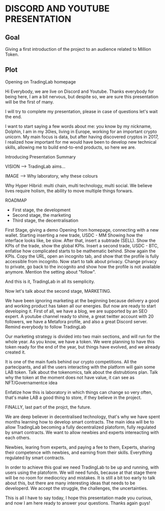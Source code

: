 # DISCORD AND YOUTUBE PRESENTATION

## Goal

Giving a first introduction of the project to an audience related to Million Token.

## Plot

Opening on TradingLab homepage

Hi Everybody, we are live on Discord and Youtube.
Thanks everybody for being here, I am a bit nervous,
but despite so, we are sure this presentation will be the first of many.

I will try to complete my presentation, please in case of questions let's 
wait the end.

I want to start saying a few words about me: you know by my nickname, Dolphin,
I am in my 30ies, living in Europe, working for an important crypto unicorn.
My main focus is data, but after having discovered cryptos in 2017,
I realized how important for me would have been to develop new technical skills,
allowing me to build end-to-end products, so here we are.

Introducing Presentation Summary

VISION --> TradingLab aims...

IMAGE --> Why laboratory, why these colours

Why Hyper Hibrid: multi chain, multi technology, multi social.
We believe lives require holism, the ability to move multiple things forwars.

ROADMAP
  - First stage, the development
  - Second stage, the marketing
  - Third stage, the decentralisation

First Stage, giving a demo
Opening from homepage, connecting with a new wallet.
Starting inserting a new trade, USDC - MM
Showing how the interface looks like, be slow.
After that, insert a subtrade (SELL).
Show the KPIs of the trade, show the global KPIs.
Insert a second trade, USDC - BTC, enfatise how complicated starts
to be mathematic behind. Show again the KPIs.
Copy the URL, open an incognito tab, and show that the profile
is fully accessible from incognito.
Now start to talk about privacy. Change privacy to private,
go back to the incognito and show how the profile is not
available anymore. Mention the setting about "follow".

And this is it, TradingLab in all its semplicity.

Now let's talk about the second stage, MARKETING.

We have been ignoring marketing at the beginning because delivery 
a good and working product has taken all our energies.
But now are ready to start developing it.
First of all, we have a blog, we are supported by an SEO expert.
A youtube channel ready to shine, a great twitter account with 20 followers,
we have a Metafora profile, and also a great Discord server.
Remind everybody to follow TradingLab

Our marketing strategy is divided into two main sections, and will run for the whole year.
As you know, we have a token.
We were planning to have this token ready for the end of the year, but
things have evolved, and we already created it.

It is one of the main fuels behind our crypto competitions.
All the partecipants, and all the users interacting with the platform will gain some LAB token.
Talk about the tokenomics, talk about the distrubtions plan.
Talk why the token at the moment does not have value, it can see as NFT/Governamentce idea

Enfatize how this is laboratory in which things can change so very often, that's 
make LAB a good thing to store, if they believe in the project.

FINALLY, last part of the projct, the future.

We are deep believer in decentralised technology, 
that's why we have spent months learning how to develop smart contracts.
The main idea will be to allow TradingLab becoming a fully decentralized platoform,
fully regulated by smart contracts.
We want to allow newbies and experts intereacting with each others.

Newbies, learing from experts, and paying a fee to them,
Experts, sharing their competence with newbies, and earning from their skills.
Everything regulated by smart contracts.

In order to achieve this goal we need TradingLab to be up and running, with users
using the platoform. We will need funds, because at that stage there will be no room for
mediocricy and mistakes.
It is still a bit too early to talk about this, but there are many interesting ideas that
needs to be developerd.
We accept the struggle, the challenges, the uncertainties.

This is all I have to say today, I hope this presentation made you curious,
and now I am here ready to answer your questions.
Thanks again guys!


